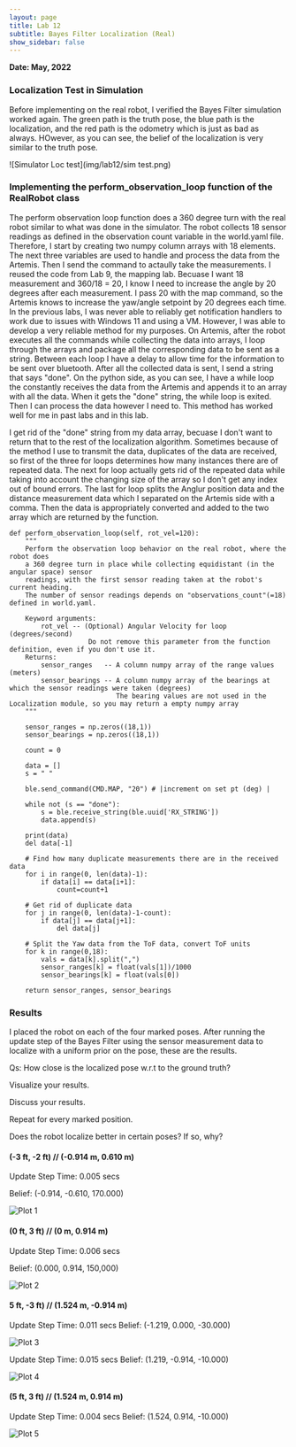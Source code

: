 ```yaml
---
layout: page
title: Lab 12
subtitle: Bayes Filter Localization (Real)
show_sidebar: false
---
```


**Date: May, 2022**


### Localization Test in Simulation
Before implementing on the real robot, I verified the Bayes Filter simulation worked again. The green path is the truth pose, the blue path is the localization, and the red path is the odometry which is just as bad as always. HOwever, as you can see, the belief of the localization is very similar to the truth pose.


![Simulator Loc test](img/lab12/sim test.png)


### Implementing the perform_observation_loop function of the RealRobot class
The perform observation loop function does a 360 degree turn with the real robot similar to what was done in the simulator.  The robot collects 18 sensor readings as defined in the observation count variable in the world.yaml file. Therefore, I start by creating two numpy column arrays with 18 elements. The next three variables are used to handle and process the data from the Artemis. Then I send the command to actaully take the measurements. I reused the code from Lab 9, the mapping lab. Becuase I want 18 measurement and 360/18 = 20, I know I need to increase the angle by 20 degrees after each measurement. I pass 20 with the map command, so the Artemis knows to increase the yaw/angle setpoint by 20 degrees each time. 
In the previous labs, I was never able to reliably get notification handlers to work due to issues with Windows 11 and using a VM. However, I was able to develop a very reliable method for my purposes. On Artemis, after the robot executes all the commands while collecting the data into arrays, I loop through the arrays and package all the corresponding data to be sent as a string. Between each loop I have a delay to allow time for the information to be sent over bluetooth. After all the collected data is sent, I send a string that says "done". On the python side, as you can see, I have a while loop the constantly receives the data from the Artemis and appends it to an array with all the data. When it gets the "done" string, the while loop is exited. Then I can process the data however I need to. This method has worked well for me in past labs and in this lab. 

I get rid of the "done" string from my data array, becuase I don't want to return that to the rest of the localization algorithm. Sometimes because of the method I use to transmit the data, duplicates of the data are received, so first of the three for loops determines how many instances there are of repeated data. The next for loop actually gets rid of the repeated data while taking into account the changing size of the array so I don't get any index out of bound errors. The last for loop splits the Anglur position data and the distance measurement data which I separated on the Artemis side with a comma. Then the data is appropriately converted and added to the two array which are returned by the function.


```
def perform_observation_loop(self, rot_vel=120):
    """
    Perform the observation loop behavior on the real robot, where the robot does  
    a 360 degree turn in place while collecting equidistant (in the angular space) sensor
    readings, with the first sensor reading taken at the robot's current heading. 
    The number of sensor readings depends on "observations_count"(=18) defined in world.yaml.

    Keyword arguments:
        rot_vel -- (Optional) Angular Velocity for loop (degrees/second)
                    Do not remove this parameter from the function definition, even if you don't use it.
    Returns:
        sensor_ranges   -- A column numpy array of the range values (meters)
        sensor_bearings -- A column numpy array of the bearings at which the sensor readings were taken (degrees)
                           The bearing values are not used in the Localization module, so you may return a empty numpy array
    """

    sensor_ranges = np.zeros((18,1))
    sensor_bearings = np.zeros((18,1))

    count = 0

    data = []
    s = " "

    ble.send_command(CMD.MAP, "20") # |increment on set pt (deg) |

    while not (s == "done"):
        s = ble.receive_string(ble.uuid['RX_STRING'])
        data.append(s)    

    print(data)
    del data[-1]

    # Find how many duplicate measurements there are in the received data
    for i in range(0, len(data)-1):
        if data[i] == data[i+1]:
            count=count+1

    # Get rid of duplicate data
    for j in range(0, len(data)-1-count):
        if data[j] == data[j+1]:        
            del data[j]

    # Split the Yaw data from the ToF data, convert ToF units
    for k in range(0,18):
        vals = data[k].split(",")
        sensor_ranges[k] = float(vals[1])/1000
        sensor_bearings[k] = float(vals[0])

    return sensor_ranges, sensor_bearings
```


### Results
I placed the robot on each of the four marked poses. After running the update step of the Bayes Filter using the sensor measurement data to localize with a uniform prior on the pose, these are the results.

Qs:
How close is the localized pose w.r.t to the ground truth?

Visualize your results.

Discuss your results.

Repeat for every marked position.

Does the robot localize better in certain poses? If so, why?

#### (-3 ft, -2 ft) // (-0.914 m, 0.610 m)
Update Step Time: 0.005 secs

Belief: (-0.914, -0.610, 170.000)

![Plot 1](img/lab12/plot_-3_-2.png)

#### (0 ft, 3 ft) // (0 m, 0.914 m)
Update Step Time: 0.006 secs

Belief: (0.000, 0.914, 150,000)

![Plot 2](img/lab12/plot_0_3.png)

#### 5 ft, -3 ft) // (1.524 m, -0.914 m)
Update Step Time: 0.011 secs
Belief: (-1.219, 0.000, -30.000)

![Plot 3](img/lab12/plot_5_-3.png)


Update Step Time: 0.015 secs
Belief: (1.219, -0.914, -10.000)

![Plot 4](img/lab12/plot_4_-3.png)

#### (5 ft, 3 ft) // (1.524 m, 0.914 m)
Update Step Time: 0.004 secs
Belief: (1.524, 0.914, -10.000)

![Plot 5](img/lab12/plot_5_3.png)

